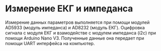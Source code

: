 # Измерение ЕКГ и импеданса
Измерение данных параметров выполняется при помощи модулей AD5933
(модуль импеданса) и AD8232 (модуль ЕКГ). Оцифровка сигнала с модуля
ЕКГ и взамодействе с модулем импеданса (i2c) при помощи Arduino Nano V3.
Полученные данные она передает при помощи UART интерфейса на компьютер.
